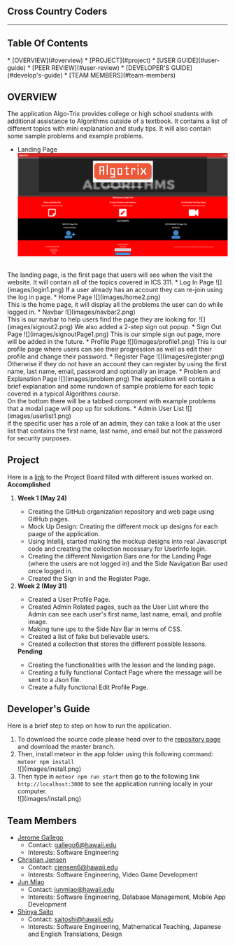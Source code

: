 <h2> Cross Country Coders </h2>
<hr>
<h2> Table Of Contents </h2>
* [OVERVIEW](#overview)
* [PROJECT](#project)
* [USER GUIDE](#user-guide)
* [PEER REVIEW](#user-review)
* [DEVELOPER'S GUIDE](#develop's-guide)
* [TEAM MEMBERS](#team-members)

## OVERVIEW
The application Algo-Trix provides college or high school students with additional assistance to Algorithms outside of a textbook. It contains a list of different topics with mini explanation and study tips. It will also contain some sample problems and example problems.

* Landing Page
![](images/landing1.png)
<br/>
The landing page, is the first page that users will see when the visit the website. It will contain all of the topics covered in ICS 311.
* Log In Page
  ![](images/login1.png)
  If a user already has an account they can re-join using the log in page.
* Home Page
  ![](images/home2.png)
  <br/>
  This is the home page, it will display all the problems the user can do while logged in.
* Navbar
  ![](images/navbar2.png)
  <br/>
  This is our navbar to help users find the page they are looking for.
  ![](images/signout2.png)
  We also added a 2-step sign out popup.
* Sign Out Page
  ![](images/signoutPage1.png)
  This is our simple sign out page, more will be added in the future.
* Profile Page
  ![](images/profile1.png)
This is our profile page where users can see their progression as well as edit their profile and change their password.
* Register Page
![](images/register.png)
Otherwise if they do not have an account they can register by using the first name, last name, email, password and optionally an image.
* Problem and Explanation Page
![](images/problem.png)
The application will contain a brief explanation and some rundown of sample problems for each topic covered in a typical Algorithms course. <br/>
On the bottom there will be a tabbed component with example problems that a modal page will pop up for solutions.
* Admin User List
![](images/userlist1.png) <br/>
If the specific user has a role of an admin, they can take a look at the user list that contains the first name, last name, and email but not the password for security purposes.

## Project 
Here is a <a href ="https://github.com/cross-country-coders/algo-trix/projects/1">link</a> to the Project Board filled with different issues worked on. <br/>
<b>Accomplished</b>
<ol>
 <li> <b>Week 1 (May 24)</b> </li>
 <ul>
  <li> Creating the GitHub organization repository and web page using GitHub pages. </li>
  <li> Mock Up Design: Creating the different mock up designs for each paage of the application. </li>
  <li> Using Intellij, started making the mockup designs into real Javascript code and creating the collection necessary for UserInfo login.</li>
  <li> Creating the different Navigation Bars one for the Landing Page (where the users are not logged in) and the Side Navigation Bar used once logged in. </li>
  <li> Created the Sign in and the Register Page. </li>
 </ul>
 <li> <b>Week 2 (May 31)</b> </li>
 <ul>
 <li> Created a User Profile Page.</li>
 <li> Created Admin Related pages, such as the User List where the Admin can see each user's first name, last name, email, and profile image. </li>
 <li> Making tune ups to the Side Nav Bar in terms of CSS. </li>
 <li> Created a list of fake but believable users. </li>
 <li> Created a collection that stores the different possible lessons. </li>
 </ul>
 <b> Pending </b>
 <ul>
  <li> Creating the functionalities with the lesson and the landing page.</li>
  <li> Creating a fully functional Contact Page where the message will be sent to a Json file. </li>
  <li> Create a fully functional Edit Profile Page. </li>
 </ul>
</ol>

## Developer's Guide 
<p> Here is a brief step to step on how to run the application.</p>
<ol>
<li>To download the source code please head over to the <a href="https://github.com/cross-country-coders/algo-trix">repository page</a> and download the master branch.</li>
<li>Then, install meteor in the app folder using this following command: <code>meteor npm install</code></li>
![](images/install.png) <br/>
<li>Then type in <code>meteor npm run start</code> then go to the following link <code> http://localhost:3000</code> to see the application running locally in your computer. </li>
![](images/install.png) <br/>
</ol>

## Team Members
* [Jerome Gallego](https://alohajerome.github.io/)
  * Contact: gallego6@hawaii.edu
  * Interests: Software Engineering
* [Christian Jensen](https://christianjensenv.github.io/)
  * Contact: cjensen6@hawaii.edu
  * Interests: Software Engineering, Video Game Development
* [Jun Miao](https://junm1ao.github.io/)
   * Contact: junmiao@hawaii.edu
   * Interests: Software Engineering, Database Management, Mobile App Development
* [Shinya Saito](https://saitoshi.github.io/)
  * Contact: saitoshi@hawaii.edu
  * Interests: Software Engineering, Mathematical Teaching, Japanese and English Translations, Design
